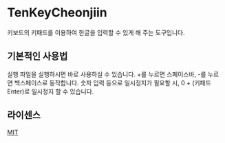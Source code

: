 # TenKeyCheonjiin
키보드의 키패드를 이용하여 한글을 입력할 수 있게 해 주는 도구입니다.

## 기본적인 사용법
실행 파일을 실행하시면 바로 사용하실 수 있습니다.
+를 누르면 스페이스바, -를 누르면 백스페이스로 동작합니다.
숫자 입력 등으로 일시정지가 필요할 시, 0 + (키패드 Enter)로 일시정지 할 수 있습니다.

## 라이센스
[MIT](https://choosealicense.com/licenses/mit/)
